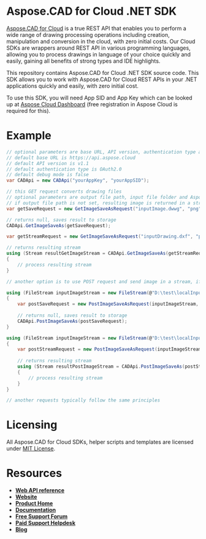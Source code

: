 # Aspose.CAD for Cloud .NET SDK
[Aspose.CAD for Cloud](https://products.aspose.cloud/CAD/cloud) is a true REST API that enables you to perform a wide range of drawing processing operations including creation, manipulation and conversion in the cloud, with zero initial costs. Our Cloud SDKs are wrappers around REST API in various programming languages, allowing you to process drawings in language of your choice quickly and easily, gaining all benefits of strong types and IDE highlights. 

This repository contains Aspose.CAD for Cloud .NET SDK source code. This SDK allows you to work with Aspose.CAD for Cloud REST APIs in your .NET applications quickly and easily, with zero initial cost.

To use this SDK, you will need App SID and App Key which can be looked up at [Aspose Cloud Dashboard](https://dashboard.aspose.cloud/#/apps) (free registration in Aspose Cloud is required for this).

# Example
```csharp
// optional parameters are base URL, API version, authentication type and debug mode
// default base URL is https://api.aspose.cloud
// default API version is v1.1
// default authentication type is OAuth2.0
// default debug mode is false
var CADApi = new CADApi("yourAppKey", "yourAppSID");

// this GET request converts drawing files
// optional parameters are output file path, input file folder and Aspose storage name (if you have more than one storage and want to use non-default one) 
// if output file path is not set, resulting image is returned in a stream; otherwise, it's saved at the specified path in the storage and null is returned
var getSaveRequest = new GetImageSaveAsRequest("inputImage.dwwg", "png", "ResultFolder/resultImage.png", "InputFolder");

// returns null, saves result to storage
CADApi.GetImageSaveAs(getSaveRequest);

var getStreamRequest = new GetImageSaveAsRequest("inputDrawing.dxf", "png", null, "InputFolder");

// returns resulting stream
using (Stream resultGetImageStream = CADApi.GetImageSaveAs(getStreamRequest))
{
	// process resulting stream
}

// another option is to use POST request and send image in a stream, if it's not present in your storage

using (FileStream inputImageStream = new FileStream(@"D:\test\localInputDrawing.dxf", FileMode.Open, FileAccess.Read))
{
	var postSaveRequest = new PostImageSaveAsRequest(inputImageStream, "png", "ResultFolder/resultImage.png");
	
	// returns null, saves result to storage
	CADApi.PostImageSaveAs(postSaveRequest);
}

using (FileStream inputImageStream = new FileStream(@"D:\test\localInputDrawing.dwg", FileMode.Open, FileAccess.Read))
{
	var postStreamRequest = new PostImageSaveAsRequest(inputImageStream, "png");
	
	// returns resulting stream
	using (Stream resultPostImageStream = CADApi.PostImageSaveAs(postStreamRequest))
	{
		// process resulting stream
	}
}

// another requests typically follow the same principles
```

# Licensing
All Aspose.CAD for Cloud SDKs, helper scripts and templates are licensed under [MIT License](LICENSE).

# Resources
+ [**Web API reference**](https://apireference.aspose.cloud/CAD/)
+ [**Website**](https://www.aspose.cloud)
+ [**Product Home**](https://products.aspose.cloud/CAD/cloud)
+ [**Documentation**](https://docs.aspose.cloud/display/CADcloud/Home)
+ [**Free Support Forum**](https://forum.aspose.cloud/c/CAD)
+ [**Paid Support Helpdesk**](https://helpdesk.aspose.CAD/)
+ [**Blog**](https://blog.aspose.cloud/category/aspose-products/aspose.CAD-cloud/)